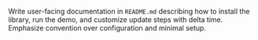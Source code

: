 Write user-facing documentation in `README.md` describing how to install the library, run the demo, and customize update steps with delta time. Emphasize convention over configuration and minimal setup.
